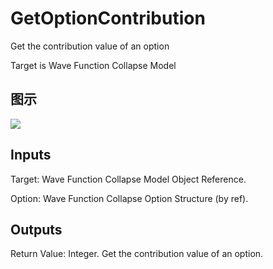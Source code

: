 # GetOptionContribution

Get the contribution value of an option

Target is Wave Function Collapse Model

## 图示

![]($-20221218-21325801.png)

## Inputs

Target: Wave Function Collapse Model Object Reference.

Option: Wave Function Collapse Option Structure (by ref).  

## Outputs

Return Value: Integer. Get the contribution value of an option.

